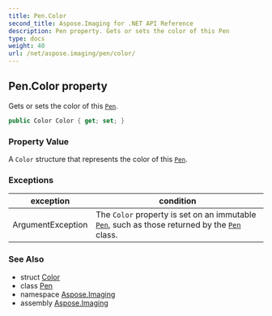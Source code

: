 ```yaml
---
title: Pen.Color
second_title: Aspose.Imaging for .NET API Reference
description: Pen property. Gets or sets the color of this Pen
type: docs
weight: 40
url: /net/aspose.imaging/pen/color/
---
```

## Pen.Color property

Gets or sets the color of this [`Pen`](../).

```csharp
public Color Color { get; set; }
```

### Property Value

A `Color` structure that represents the color of this [`Pen`](../).

### Exceptions

| exception | condition |
| --- | --- |
| ArgumentException | The `Color` property is set on an immutable [`Pen`](../), such as those returned by the [`Pen`](../) class. |

### See Also

* struct [Color](../../color/)
* class [Pen](../)
* namespace [Aspose.Imaging](../../pen/)
* assembly [Aspose.Imaging](../../../)


